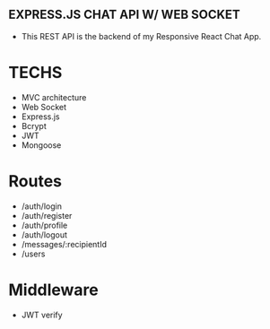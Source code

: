 ## EXPRESS.JS CHAT API W/ WEB SOCKET

- This REST API is the backend of my Responsive React Chat App.

# TECHS

- MVC architecture
- Web Socket
- Express.js
- Bcrypt
- JWT
- Mongoose

# Routes

- /auth/login
- /auth/register
- /auth/profile
- /auth/logout
- /messages/:recipientId
- /users

# Middleware

- JWT verify
